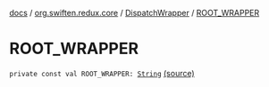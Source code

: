 [docs](../../index.md) / [org.swiften.redux.core](../index.md) / [DispatchWrapper](index.md) / [ROOT_WRAPPER](./-r-o-o-t_-w-r-a-p-p-e-r.md)

# ROOT_WRAPPER

`private const val ROOT_WRAPPER: `[`String`](https://kotlinlang.org/api/latest/jvm/stdlib/kotlin/-string/index.html) [(source)](https://github.com/protoman92/KotlinRedux/tree/master/common/common-core/src/main/kotlin/org/swiften/redux/core/DispatchWrapper.kt#L16)